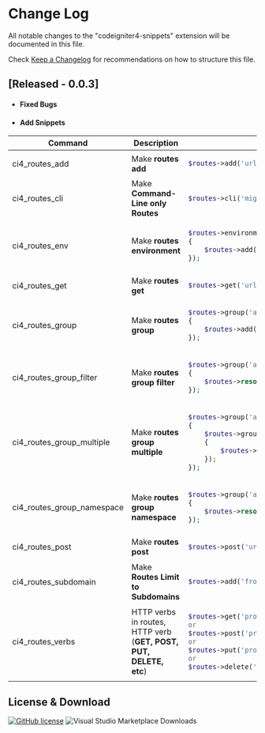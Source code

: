# Change Log

All notable changes to the "codeigniter4-snippets" extension will be documented in this file.

Check [Keep a Changelog](https://github.com/adereksisusanto/codeigniter4-snippets/releases/tag/0.0.3) for recommendations on how to structure this file.

## [Released - 0.0.3]

- #### Fixed Bugs
- #### Add Snippets

<table>
<thead>
<tr>
<th align="center">Command</th>
<th align="center">Description</th>
<th align="center">Output</th>
</tr>
</thead>
<tbody>
<tr>
<td>ci4_routes_add</td>
<td>Make <b>routes add</b></td>
<td>

```php
$routes->add('url', 'ControllerName::index');
```

</td>
</tr>
<tr>
<td>ci4_routes_cli</td>
<td>Make <b>Command-Line only Routes</b></td>
<td>

```php
$routes->cli('migrate', 'App\Database::migrate');
```

</td>
</tr>
<tr>
<td>ci4_routes_env</td>
<td>Make <b>routes environment</b></td>
<td>

```php
$routes->environment('development' , function($routes)
{
    $routes->add('builder','Tools\Builder::index');
});
```

</td>
</tr>
<tr>
<td>ci4_routes_get</td>
<td>Make <b>routes get</b></td>
<td>

```php
$routes->get('url', 'ControllerName::index');
```

</td>
</tr>
<tr>
<td>ci4_routes_group</td>
<td>Make <b>routes group</b></td>
<td>

```php
$routes->group('admin', function($routes)
{
    $routes->add('url','ControllerName::index');
});
```

</td>
</tr>
<tr>
<td>ci4_routes_group_filter</td>
<td>Make <b>routes group filter</b></td>
<td>

```php
$routes->group('api' , ['filter' => 'api-auth'], function($routes)
{
    $routes->resource('url');
});
```

</td>
</tr>
<tr>
<td>ci4_routes_group_multiple</td>
<td>Make <b>routes group multiple</b></td>
<td>

```php
$routes->group('admin', function($routes)
{
    $routes->group('users', function($routes)
    {
        $routes->add('list','Admin\Users::list');
    });
});
```

</td>
</tr>
<tr>
<td>ci4_routes_group_namespace</td>
<td>Make <b>routes group namespace</b></td>
<td>

```php
$routes->group('api' , ['namespace' => 'App\API\v1'], function($routes)
{
    $routes->resource('url');
});
```

</td>
</tr>
<tr>
<td>ci4_routes_post</td>
<td>Make <b>routes post</b></td>
<td>

```php
$routes->post('url', 'ControllerName::index');
```

</td>
</tr>
<tr>
<td>ci4_routes_subdomain</td>
<td>Make <b>Routes Limit to Subdomains</b></td>
<td>

```php
$routes->add('from', 'to', ['subdomain' => '*']);
```

</td>
</tr>
<tr>
<td>ci4_routes_verbs</td>
<td>HTTP verbs in routes, HTTP verb (<b>GET, POST, PUT, DELETE, etc</b>)</td>
<td>

```php
$routes->get('products', 'Product::feature');
or
$routes->post('products', 'Product::feature');
or
$routes->put('products/(:num)', 'Product::feature');
or
$routes->delete('products/(:num)', 'Product::feature');
```

</td>
</tr>
</tbody>
</table>

## License & Download

[![GitHub license](https://img.shields.io/github/license/adereksisusanto/codeigniter4-snippets.svg)](https://github.com/adereksisusanto/codeigniter4-snippets) ![Visual Studio Marketplace Downloads](https://img.shields.io/visual-studio-marketplace/d/adereksisusanto.codeigniter4-snippets)
